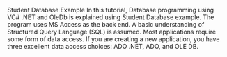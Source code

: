 Student Database Example
In this tutorial, Database programming using VC# .NET and OleDb is explained using Student Database example.
 The program uses MS Access as the back end. A basic understanding of Structured Query Language (SQL) is assumed.
 Most applications require some form of data access. If you are creating a new application, 
 you have three excellent data access choices: ADO .NET, ADO, and OLE DB.
